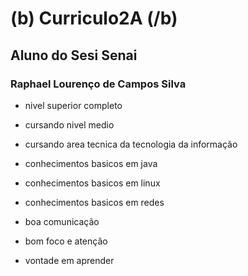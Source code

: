 # (b) Curriculo2A (/b)
## Aluno do Sesi Senai
### Raphael Lourenço de Campos Silva 
* nivel superior completo
* cursando nivel medio 
* cursando area tecnica da tecnologia da informação 

* conhecimentos basicos em java
* conhecimentos basicos em linux
* conhecimentos basicos em redes

* boa comunicação 
* bom foco e atenção 
* vontade em aprender 
